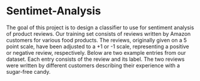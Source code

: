 # Sentimet-Analysis
The goal of this project is to design a classifier to use for sentiment analysis of product reviews. Our training set consists of reviews written by Amazon customers for various food products. The reviews, originally given on a 5 point scale, have been adjusted to a +1 or -1 scale, representing a positive or negative review, respectively.  Below are two example entries from our dataset. Each entry consists of the review and its label. The two reviews were written by different customers describing their experience with a sugar-free candy.
